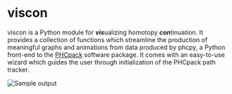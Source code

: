 # viscon

viscon is a Python module for <b><em>vis</em></b>ualizing homotopy <b><em>con</em></b>tinuation. It provides a collection of functions which streamline the production of meaningful graphs and animations from data produced by phcpy, a Python front-end to the <a href="https://github.com/janverschelde/PHCpack">PHCpack</a> software package. It comes with an easy-to-use wizard which guides the user through initialization of the PHCpack path tracker. 

<img src="https://github.com/mrkrtkpf/viscon/blob/master/POSTERGRAPH1.png" alt="Sample output">

